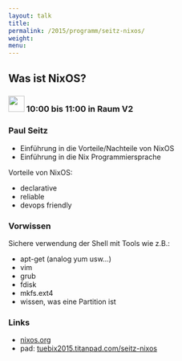 ```yaml
---
layout: talk
title:
permalink: /2015/programm/seitz-nixos/
weight: 
menu:
---
```

## Was&nbsp;ist&nbsp;NixOS?

### <img height = "32" src="../../images/talk.svg"> 10:00 bis 11:00 in Raum V2

### Paul&nbsp;Seitz

- Einführung in die Vorteile/Nachteile von NixOS
- Einführung in die Nix Programmiersprache

Vorteile von NixOS:

- declarative
- reliable
- devops friendly

### Vorwissen

Sichere verwendung der Shell mit Tools wie z.B.:

- apt-get (analog yum usw...)
- vim
- grub
- fdisk
- mkfs.ext4
- wissen, was eine Partition ist

### Links

- <a href="http://nixos.org" target="_blank">nixos.org</a>
- pad: <a href="https://tuebix2015.titanpad.com/seitz-nixos" target="_blank">tuebix2015.titanpad.com/seitz-nixos</a>
